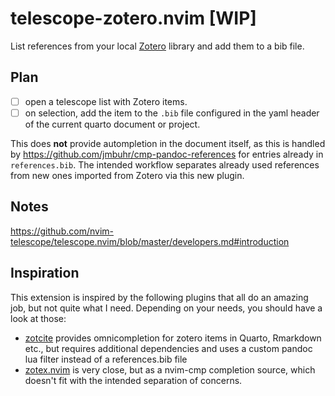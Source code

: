 # telescope-zotero.nvim [WIP]

List references from your local [Zotero](https://www.zotero.org/) library and add them to a bib file.

## Plan

- [ ] open a telescope list with Zotero items.
- [ ] on selection, add the item to the `.bib` file configured in the yaml header of the current quarto document or project.

This does **not** provide autompletion in the document itself, as this is handled by https://github.com/jmbuhr/cmp-pandoc-references
for entries already in `references.bib`. The intended workflow separates already used references from new ones imported from Zotero
via this new plugin.

## Notes

<https://github.com/nvim-telescope/telescope.nvim/blob/master/developers.md#introduction>

## Inspiration

This extension is inspired by the following plugins that all do an amazing job, but not quite what I need.
Depending on your needs, you should have a look at those:

- [zotcite](https://github.com/jalvesaq/zotcite) provides omnicompletion for zotero items in Quarto, Rmarkdown etc., but requires additional dependencies and uses a custom pandoc lua filter instead of a references.bib file
- [zotex.nvim](https://github.com/tiagovla/zotex.nvim) is very close, but as a nvim-cmp completion source, which doesn't fit
  with the intended separation of concerns.
